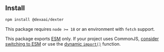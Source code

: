 ## Install

```bash
npm install @dexaai/dexter
```

This package requires `node >= 18` or an environment with `fetch` support.

This package exports [ESM](https://developer.mozilla.org/en-US/docs/Web/JavaScript/Guide/Modules) only. If your project uses CommonJS, [consider switching to ESM](https://gist.github.com/sindresorhus/a39789f98801d908bbc7ff3ecc99d99c) or use the [dynamic `import()`](https://v8.dev/features/dynamic-import) function.
